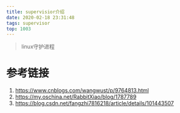 ```yaml
---
title: supervisior介绍
date: 2020-02-18 23:31:48
tags: supervisor
top: 1003
---
```


> linux守护进程


 <!-- more -->

 # 参考链接
 1. https://www.cnblogs.com/wangwust/p/9764813.html
 2. https://my.oschina.net/RabbitXiao/blog/1787789
 3. https://blog.csdn.net/fangzhi7816218/article/details/101443507